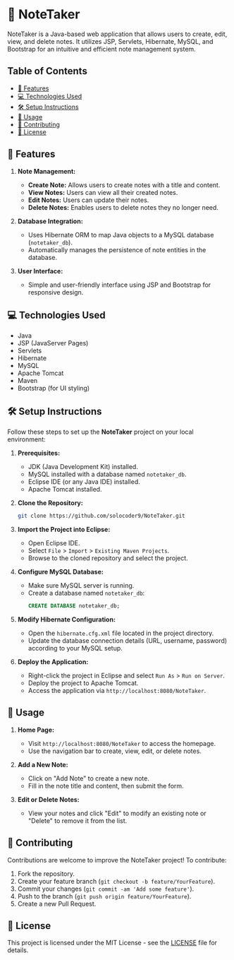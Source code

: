 
# 📝 NoteTaker

NoteTaker is a Java-based web application that allows users to create, edit, view, and delete notes. It utilizes JSP, Servlets, Hibernate, MySQL, and Bootstrap for an intuitive and efficient note management system.

## Table of Contents

- [🌟 Features](#features)
- [💻 Technologies Used](#technologies-used)
- [🛠️ Setup Instructions](#setup-instructions)
- [🚀 Usage](#usage)
- [🤝 Contributing](#contributing)
- [📝 License](#license)

## 🌟 Features

1. **Note Management:**
   - **Create Note:** Allows users to create notes with a title and content.
   - **View Notes:** Users can view all their created notes.
   - **Edit Notes:** Users can update their notes.
   - **Delete Notes:** Enables users to delete notes they no longer need.

2. **Database Integration:**
   - Uses Hibernate ORM to map Java objects to a MySQL database (`notetaker_db`).
   - Automatically manages the persistence of note entities in the database.

3. **User Interface:**
   - Simple and user-friendly interface using JSP and Bootstrap for responsive design.

## 💻 Technologies Used

- Java
- JSP (JavaServer Pages)
- Servlets
- Hibernate
- MySQL
- Apache Tomcat
- Maven
- Bootstrap (for UI styling)

## 🛠️ Setup Instructions

Follow these steps to set up the **NoteTaker** project on your local environment:

1. **Prerequisites:**
   - JDK (Java Development Kit) installed.
   - MySQL installed with a database named `notetaker_db`.
   - Eclipse IDE (or any Java IDE) installed.
   - Apache Tomcat installed.

2. **Clone the Repository:**
   ```bash
   git clone https://github.com/solocoder9/NoteTaker.git
   ```

3. **Import the Project into Eclipse:**
   - Open Eclipse IDE.
   - Select `File` > `Import` > `Existing Maven Projects`.
   - Browse to the cloned repository and select the project.

4. **Configure MySQL Database:**
   - Make sure MySQL server is running.
   - Create a database named `notetaker_db`:
     ```sql
     CREATE DATABASE notetaker_db;
     ```

5. **Modify Hibernate Configuration:**
   - Open the `hibernate.cfg.xml` file located in the project directory.
   - Update the database connection details (URL, username, password) according to your MySQL setup.

6. **Deploy the Application:**
   - Right-click the project in Eclipse and select `Run As` > `Run on Server`.
   - Deploy the project to Apache Tomcat.
   - Access the application via `http://localhost:8080/NoteTaker`.

## 🚀 Usage

1. **Home Page:**
   - Visit `http://localhost:8080/NoteTaker` to access the homepage.
   - Use the navigation bar to create, view, edit, or delete notes.

2. **Add a New Note:**
   - Click on "Add Note" to create a new note.
   - Fill in the note title and content, then submit the form.

3. **Edit or Delete Notes:**
   - View your notes and click "Edit" to modify an existing note or "Delete" to remove it from the list.

## 🤝 Contributing

Contributions are welcome to improve the NoteTaker project! To contribute:

1. Fork the repository.
2. Create your feature branch (`git checkout -b feature/YourFeature`).
3. Commit your changes (`git commit -am 'Add some feature'`).
4. Push to the branch (`git push origin feature/YourFeature`).
5. Create a new Pull Request.

## 📝 License

This project is licensed under the MIT License - see the [LICENSE](LICENSE) file for details.
